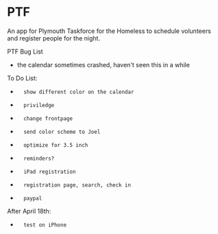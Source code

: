 PTF
===

An app for Plymouth Taskforce for the Homeless to schedule volunteers and register people for the night.


PTF Bug List
-	the calendar sometimes crashed, haven't seen this in a while

To Do List:
-		show different color on the calendar 
-		priviledge
-		change frontpage
-		send color scheme to Joel
-		optimize for 3.5 inch
-		reminders?

-		iPad registration
-		registration page, search, check in
-		paypal

After April 18th:
-		test on iPhone
